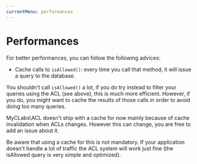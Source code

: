 ```yaml
---
currentMenu: performances
---
```


# Performances

For better performances, you can follow the following advices:

- Cache calls to `isAllowed()`: every time you call that method, it will issue a query to the database.

You shouldn't call `isAllowed()` a lot, if you do try instead to filter your queries using the ACL (see above),
this is much more efficient. However, if you do, you might want to cache the results of those calls in order
to avoid doing too many queries.

MyCLabs\ACL doesn't ship with a cache for now mainly because of cache invalidation when ACLs changes.
However this can change, you are free to add an issue about it.

Be aware that using a cache for this is not mandatory. If your application doesn't handle a lot of traffic
the ACL system will work just fine (the isAllowed query is very simple and optimized).
